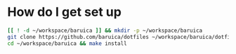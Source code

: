 # How do I get set up

```bash
[[ ! -d ~/workspace/baruica ]] && mkdir -p ~/workspace/baruica
git clone https://github.com/baruica/dotfiles ~/workspace/baruica/dotfiles
cd ~/workspace/baruica && make install
```
